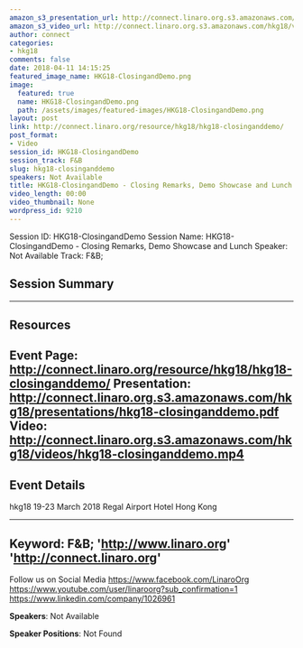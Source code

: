 ```yaml
---
amazon_s3_presentation_url: http://connect.linaro.org.s3.amazonaws.com/hkg18/presentations/hkg18-closinganddemo.pdf
amazon_s3_video_url: http://connect.linaro.org.s3.amazonaws.com/hkg18/videos/hkg18-closinganddemo.mp4
author: connect
categories:
- hkg18
comments: false
date: 2018-04-11 14:15:25
featured_image_name: HKG18-ClosingandDemo.png
image:
  featured: true
  name: HKG18-ClosingandDemo.png
  path: /assets/images/featured-images/HKG18-ClosingandDemo.png
layout: post
link: http://connect.linaro.org/resource/hkg18/hkg18-closinganddemo/
post_format:
- Video
session_id: HKG18-ClosingandDemo
session_track: F&B
slug: hkg18-closinganddemo
speakers: Not Available
title: HKG18-ClosingandDemo - Closing Remarks, Demo Showcase and Lunch
video_length: 00:00
video_thumbnail: None
wordpress_id: 9210
---
```


Session ID: HKG18-ClosingandDemo
Session Name: HKG18-ClosingandDemo - Closing Remarks, Demo Showcase and Lunch
Speaker: Not Available
Track: F&B;


## Session Summary

---------------------------------------------------
## Resources
Event Page: http://connect.linaro.org/resource/hkg18/hkg18-closinganddemo/
Presentation: http://connect.linaro.org.s3.amazonaws.com/hkg18/presentations/hkg18-closinganddemo.pdf
Video: http://connect.linaro.org.s3.amazonaws.com/hkg18/videos/hkg18-closinganddemo.mp4
 ---------------------------------------------------
## Event Details
hkg18
19-23 March 2018 
Regal Airport Hotel Hong Kong

---------------------------------------------------
Keyword: F&B;
'http://www.linaro.org'
'http://connect.linaro.org'
---------------------------------------------------
Follow us on Social Media
https://www.facebook.com/LinaroOrg
https://www.youtube.com/user/linaroorg?sub_confirmation=1
https://www.linkedin.com/company/1026961

**Speakers**: Not Available

**Speaker Positions**: Not Found